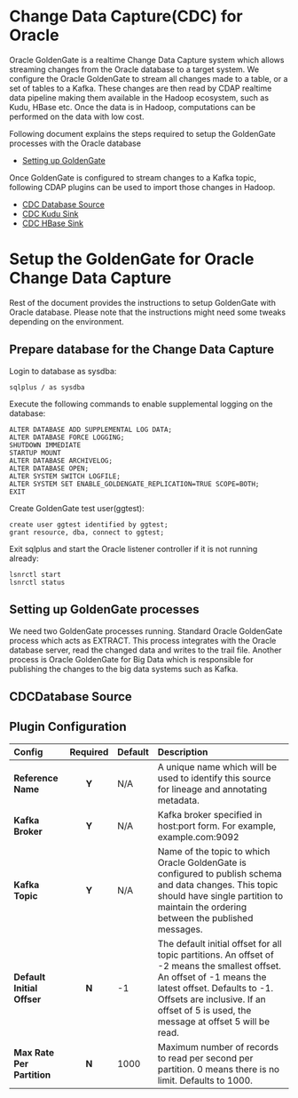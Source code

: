Change Data Capture(CDC) for Oracle
===================================

Oracle GoldenGate is a realtime Change Data Capture system which allows streaming
changes from the Oracle database to a target system. We configure the Oracle GoldenGate
to stream all changes made to a table, or a set of tables to a Kafka. These changes are then
read by CDAP realtime data pipeline making them available in the Hadoop ecosystem, such as Kudu,
HBase etc. Once the data is in Hadoop, computations can be performed on the data with low cost.

Following document explains the steps required to setup the GoldenGate processes with the Oracle database

* [Setting up GoldenGate](GoldenGateSetup.md)

Once GoldenGate is configured to stream changes to a Kafka topic, following CDAP plugins can be used to import
those changes in Hadoop.

* [CDC Database Source](../CDCDatabase.md)
* [CDC Kudu Sink](../CDCKudu.md)
* [CDC HBase Sink](../CDCHBase.md)


Setup the GoldenGate for Oracle Change Data Capture
===================================================

Rest of the document provides the instructions to setup GoldenGate with Oracle database.
Please note that the instructions might need some tweaks depending on the environment.


Prepare database for the Change Data Capture
--------------------------------------------

Login to database as sysdba:

    sqlplus / as sysdba

Execute the following commands to enable supplemental logging on the database:

    ALTER DATABASE ADD SUPPLEMENTAL LOG DATA;
    ALTER DATABASE FORCE LOGGING;
    SHUTDOWN IMMEDIATE
    STARTUP MOUNT
    ALTER DATABASE ARCHIVELOG;
    ALTER DATABASE OPEN;
    ALTER SYSTEM SWITCH LOGFILE;
    ALTER SYSTEM SET ENABLE_GOLDENGATE_REPLICATION=TRUE SCOPE=BOTH;
    EXIT

Create GoldenGate test user(ggtest):

    create user ggtest identified by ggtest;
    grant resource, dba, connect to ggtest;

Exit sqlplus and start the Oracle listener controller if it is not running already:

    lsnrctl start
    lsnrctl status


Setting up GoldenGate processes
-------------------------------

We need two GoldenGate processes running. Standard Oracle GoldenGate process which acts as EXTRACT.
This process integrates with the Oracle database server, read the changed data and writes to the
trail file. Another process is Oracle GoldenGate for Big Data which is responsible for publishing the
changes to the big data systems such as Kafka.


CDCDatabase Source
------------------

Plugin Configuration
---------------------
| Config | Required | Default | Description |
| :------------ | :------: | :----- | :---------- |
| **Reference Name** | **Y** | N/A | A unique name which will be used to identify this source for lineage and annotating metadata.|
| **Kafka Broker** | **Y** | N/A | Kafka broker specified in host:port form. For example, example.com:9092  |
| **Kafka Topic** | **Y** | N/A | Name of the topic to which Oracle GoldenGate is configured to publish schema and data changes. This topic should have single partition to maintain the ordering between the published messages. |
| **Default Initial Offser** | **N** | -1 | The default initial offset for all topic partitions. An offset of -2 means the smallest offset. An offset of -1 means the latest offset. Defaults to -1. Offsets are inclusive. If an offset of 5 is used, the message at offset 5 will be read. |
| **Max Rate Per Partition** | **N** | 1000 | Maximum number of records to read per second per partition. 0 means there is no limit. Defaults to 1000. |
